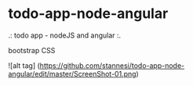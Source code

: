 # todo-app-node-angular
.: todo app - nodeJS and angular :.

bootstrap CSS

![alt tag] (https://github.com/stannesi/todo-app-node-angular/edit/master/ScreenShot-01.png) 
